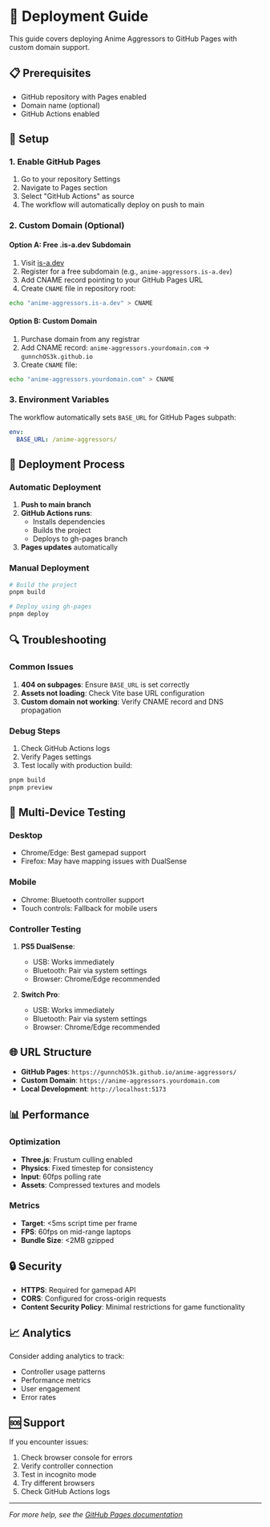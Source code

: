 # 🚀 Deployment Guide

This guide covers deploying Anime Aggressors to GitHub Pages with custom domain support.

## 📋 Prerequisites

- GitHub repository with Pages enabled
- Domain name (optional)
- GitHub Actions enabled

## 🔧 Setup

### 1. Enable GitHub Pages

1. Go to your repository Settings
2. Navigate to Pages section
3. Select "GitHub Actions" as source
4. The workflow will automatically deploy on push to main

### 2. Custom Domain (Optional)

#### Option A: Free .is-a.dev Subdomain

1. Visit [is-a.dev](https://is-a.dev)
2. Register for a free subdomain (e.g., `anime-aggressors.is-a.dev`)
3. Add CNAME record pointing to your GitHub Pages URL
4. Create `CNAME` file in repository root:

```bash
echo "anime-aggressors.is-a.dev" > CNAME
```

#### Option B: Custom Domain

1. Purchase domain from any registrar
2. Add CNAME record: `anime-aggressors.yourdomain.com` → `gunnchOS3k.github.io`
3. Create `CNAME` file:

```bash
echo "anime-aggressors.yourdomain.com" > CNAME
```

### 3. Environment Variables

The workflow automatically sets `BASE_URL` for GitHub Pages subpath:

```yaml
env:
  BASE_URL: /anime-aggressors/
```

## 🎯 Deployment Process

### Automatic Deployment

1. **Push to main branch**
2. **GitHub Actions runs**:
   - Installs dependencies
   - Builds the project
   - Deploys to gh-pages branch
3. **Pages updates** automatically

### Manual Deployment

```bash
# Build the project
pnpm build

# Deploy using gh-pages
pnpm deploy
```

## 🔍 Troubleshooting

### Common Issues

1. **404 on subpages**: Ensure `BASE_URL` is set correctly
2. **Assets not loading**: Check Vite base URL configuration
3. **Custom domain not working**: Verify CNAME record and DNS propagation

### Debug Steps

1. Check GitHub Actions logs
2. Verify Pages settings
3. Test locally with production build:

```bash
pnpm build
pnpm preview
```

## 📱 Multi-Device Testing

### Desktop
- Chrome/Edge: Best gamepad support
- Firefox: May have mapping issues with DualSense

### Mobile
- Chrome: Bluetooth controller support
- Touch controls: Fallback for mobile users

### Controller Testing

1. **PS5 DualSense**: 
   - USB: Works immediately
   - Bluetooth: Pair via system settings
   - Browser: Chrome/Edge recommended

2. **Switch Pro**:
   - USB: Works immediately  
   - Bluetooth: Pair via system settings
   - Browser: Chrome/Edge recommended

## 🌐 URL Structure

- **GitHub Pages**: `https://gunnchOS3k.github.io/anime-aggressors/`
- **Custom Domain**: `https://anime-aggressors.yourdomain.com`
- **Local Development**: `http://localhost:5173`

## 📊 Performance

### Optimization

- **Three.js**: Frustum culling enabled
- **Physics**: Fixed timestep for consistency
- **Input**: 60fps polling rate
- **Assets**: Compressed textures and models

### Metrics

- **Target**: <5ms script time per frame
- **FPS**: 60fps on mid-range laptops
- **Bundle Size**: <2MB gzipped

## 🔒 Security

- **HTTPS**: Required for gamepad API
- **CORS**: Configured for cross-origin requests
- **Content Security Policy**: Minimal restrictions for game functionality

## 📈 Analytics

Consider adding analytics to track:

- Controller usage patterns
- Performance metrics
- User engagement
- Error rates

## 🆘 Support

If you encounter issues:

1. Check browser console for errors
2. Verify controller connection
3. Test in incognito mode
4. Try different browsers
5. Check GitHub Actions logs

---

*For more help, see the [GitHub Pages documentation](https://docs.github.com/en/pages)*
